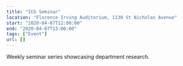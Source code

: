 ```yaml
---
title: "ICG Seminar"
location: "Florence Irving Auditorium, 1130 St Nicholas Avenue"
start: "2020-04-07T12:00:00"
end: "2020-04-07T13:00:00"
tags: ["Event"]
url: []
---
```


Weekly seminar series showcasing department research.

<!-- endexcerpt -->

